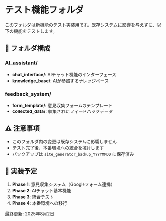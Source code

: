 # テスト機能フォルダ

このフォルダは新機能のテスト実装用です。既存システムに影響を与えずに、以下の機能をテストします。

## 📁 フォルダ構成

### AI_assistant/
- **chat_interface/**: AIチャット機能のインターフェース
- **knowledge_base/**: AIが参照するナレッジベース

### feedback_system/
- **form_template/**: 意見収集フォームのテンプレート
- **collected_data/**: 収集されたフィードバックデータ

## ⚠️ 注意事項

- このフォルダ内の変更は既存システムに影響しません
- テスト完了後、本番環境への統合を検討します
- バックアップは `site_generator_backup_YYYYMMDD` に保存済み

## 🚀 実装予定

1. **Phase 1**: 意見収集システム（Googleフォーム連携）
2. **Phase 2**: AIチャット基本機能
3. **Phase 3**: 統合テスト
4. **Phase 4**: 本番環境への移行

最終更新: 2025年8月2日